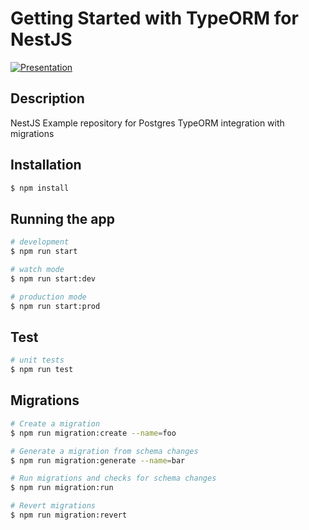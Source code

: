 # Getting Started with TypeORM for NestJS
[![Presentation](http://img.youtube.com/vi/woMPn3Nm3aA/0.jpg)](http://www.youtube.com/watch?v=woMPn3Nm3aA "Getting Started with TypeORM for NestJS by Sean Ramocki")


## Description

NestJS Example repository for Postgres TypeORM integration with migrations

## Installation

```bash
$ npm install
```

## Running the app

```bash
# development
$ npm run start

# watch mode
$ npm run start:dev

# production mode
$ npm run start:prod
```

## Test

```bash
# unit tests
$ npm run test
```

## Migrations

```bash
# Create a migration
$ npm run migration:create --name=foo

# Generate a migration from schema changes
$ npm run migration:generate --name=bar

# Run migrations and checks for schema changes
$ npm run migration:run

# Revert migrations
$ npm run migration:revert

